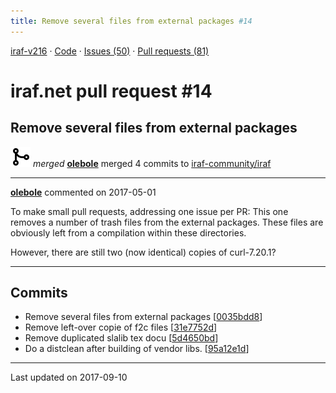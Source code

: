 ```yaml
---
title: Remove several files from external packages #14
---
```


[iraf-v216](/iraf-v216) · [Code](https://github.com/iraf-community/iraf/tree/iraf-v216) · [Issues (50)](/iraf-v216/issues) · [Pull requests (81)](/iraf-v216/issues/pulls)

# iraf.net pull request #14
## Remove several files from external packages
![merge](git-merge.svg) *merged* **[olebole](https://github.com/olebole)** merged 4 commits to [iraf-community/iraf](https://github.com/iraf-community/iraf/)

- - - -

**[olebole](https://github.com/olebole)** commented on 2017-05-01

To make small pull requests, addressing one issue per PR: This one removes a number of trash files from the external packages. These files are obviously left from a compilation within these directories.  
  
However, there are still two (now identical) copies of curl-7.20.1? 
- - - -

## Commits

* Remove several files from external packages [[0035bdd8](https://github.com/iraf-community/iraf/commit/0035bdd84bb8ad0ccdf51f1e4ab86253cd063d73)]
* Remove left-over copie of f2c files [[31e7752d](https://github.com/iraf-community/iraf/commit/31e7752db5e241c3c37d9b6681ca624c7bc6633e)]
* Remove duplicated slalib tex docu [[5d4650bd](https://github.com/iraf-community/iraf/commit/5d4650bd08cfad974fff33f7b2417f9432076dff)]
* Do a distclean after building of vendor libs. [[95a12e1d](https://github.com/iraf-community/iraf/commit/95a12e1d1bd715f06d360df796f67398a57148fc)]

- - - -

Last updated on 2017-09-10
